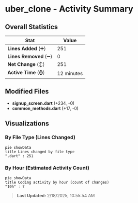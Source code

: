 # uber_clone - Activity Summary 

## Overall Statistics

| Stat                   | Value                                                             |
| ---------------------- | ----------------------------------------------------------------- |
| **Lines Added** (➕)   | 251                                          |
| **Lines Removed** (➖) | 0                                        |
| **Net Change** (↕)    | 251                |
| **Active Time** (⌚)   | 12 minutes |


## Modified Files
- **signup_screen.dart** (+234, -0)
- **common_methods.dart** (+17, -0)

## Visualizations

### By File Type (Lines Changed)

```mermaid
pie showData
title Lines changed by file type
".dart" : 251
```

### By Hour (Estimated Activity Count)

```mermaid
pie showData
title Coding activity by hour (count of changes)
"10h" : 7
```


> **Last Updated:** 2/18/2025, 10:55:54 AM